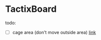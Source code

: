 # TactixBoard

todo: 

- [ ] cage area (don't move outside area) [link](https://github.com/andreamazz/UIView-draggable)